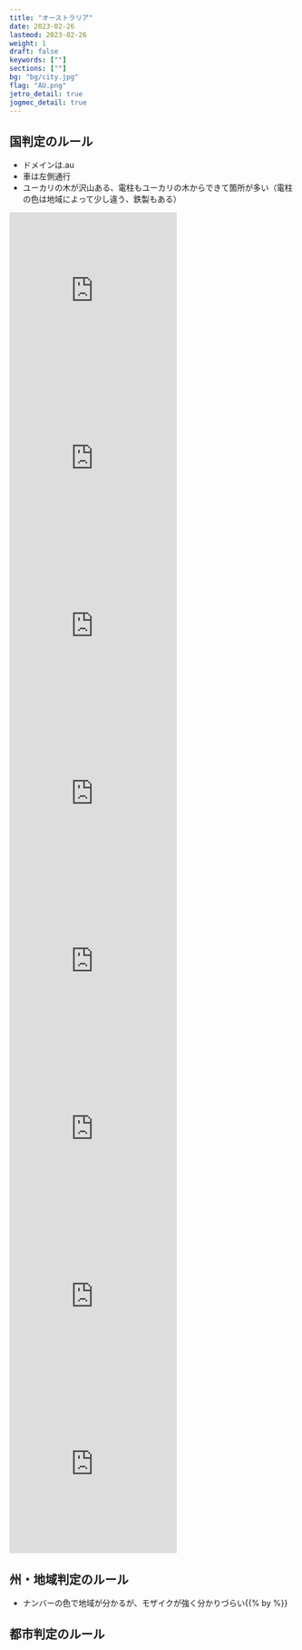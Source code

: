 ```yaml
---
title: "オーストラリア"
date: 2023-02-26
lastmod: 2023-02-26
weight: 1
draft: false
keywords: [""]
sections: [""]
bg: "bg/city.jpg"
flag: "AU.png"
jetro_detail: true
jogmec_detail: true
---
```


<div class="main-desciption country-description">
    <h2 class="section-title">国判定のルール</h2>
    <ul class="rule-list">
        <li>ドメインは<span class="quiz">.au</span></li>
        <li>車は<span class="quiz">左側</span>通行</li>
        <li>ユーカリの木が沢山ある、電柱もユーカリの木からできて箇所が多い（電柱の色は地域によって少し違う、鉄製もある）</li>
    </ul>
</div>

<div class="googlemap-if">
<iframe src="https://www.google.com/maps/embed?pb=!4v1679372138983!6m8!1m7!1svrdUrpYA0d7urKrX7qG5aw!2m2!1d-31.94187717111961!2d115.7847883593956!3f303.90724474218445!4f10.5337341921975!5f3.325193203789971" width="295" height="295" style="border:0;" allowfullscreen="" loading="lazy" referrerpolicy="no-referrer-when-downgrade"></iframe>
<iframe src="https://www.google.com/maps/embed?pb=!4v1679372256766!6m8!1m7!1s0rwDDjT6KvFf3xghBwbRPQ!2m2!1d-31.89526610535338!2d116.0198245833187!3f53.13381424986349!4f4.578646631674644!5f1.7427879092914158" width="295" height="295" style="border:0;" allowfullscreen="" loading="lazy" referrerpolicy="no-referrer-when-downgrade"></iframe>
<iframe src="https://www.google.com/maps/embed?pb=!4v1680144379773!6m8!1m7!1sQrAXG_k-LHGM81s8ddfauw!2m2!1d-28.14631507446814!2d153.4746308070993!3f37.11566763990868!4f3.6636677242403692!5f1.5653628904026031" width="295" height="295" style="border:0;" allowfullscreen="" loading="lazy" referrerpolicy="no-referrer-when-downgrade"></iframe>
<iframe src="https://www.google.com/maps/embed?pb=!4v1680144431366!6m8!1m7!1shxe_iLl3cJEDiavYyHK4Bw!2m2!1d-28.14627200205117!2d153.4778619605121!3f42.26826729503005!4f6.6985311149348945!5f3.325193203789971" width="295" height="295" style="border:0;" allowfullscreen="" loading="lazy" referrerpolicy="no-referrer-when-downgrade"></iframe>
<iframe src="https://www.google.com/maps/embed?pb=!4v1680144566252!6m8!1m7!1sB-a1zsMm8gvQEGItXgvsEQ!2m2!1d-28.51919408506439!2d153.1580933788061!3f170.10090920810467!4f-17.90590305808597!5f3.325193203789971" width="295" height="295" style="border:0;" allowfullscreen="" loading="lazy" referrerpolicy="no-referrer-when-downgrade"></iframe>
<iframe src="https://www.google.com/maps/embed?pb=!4v1680144592493!6m8!1m7!1sLohwHN59698bRKTyVnhH_w!2m2!1d-28.51857188906127!2d153.1582966065746!3f43.64712248469409!4f-11.864931007273896!5f3.325193203789971" width="295" height="295" style="border:0;" allowfullscreen="" loading="lazy" referrerpolicy="no-referrer-when-downgrade"></iframe>
<iframe src="https://www.google.com/maps/embed?pb=!4v1680144661468!6m8!1m7!1sBApyf10_WfxpO26UJJ3u6w!2m2!1d-29.40199480435424!2d149.9148684407626!3f99.3413713142664!4f-19.826968570449495!5f3.3209542488875803" width="295" height="295" style="border:0;" allowfullscreen="" loading="lazy" referrerpolicy="no-referrer-when-downgrade"></iframe>
<iframe src="https://www.google.com/maps/embed?pb=!4v1680144800044!6m8!1m7!1skSxGUVGbM7u45iInAj7elQ!2m2!1d-12.42537555239413!2d130.8857685554906!3f248.3466251475692!4f5.438852372940119!5f1.760810577586399" width="295" height="295" style="border:0;" allowfullscreen="" loading="lazy" referrerpolicy="no-referrer-when-downgrade"></iframe>
</div>


<div class="main-desciption area-description">
    <h2 class="section-title">州・地域判定のルール</h2>
    <ul class="rule-list">
        <li>ナンバーの色で地域が分かるが、モザイクが強く分かりづらい{{% by %}}</li>
    </ul>
</div>

<div class="main-desciption city-description">
    <h2 class="section-title">都市判定のルール</h2>
    <ul class="rule-list">
    </ul>
</div>